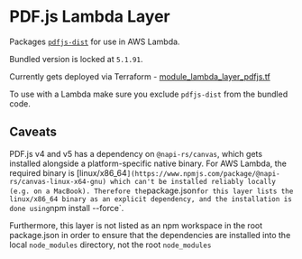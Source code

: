 # PDF.js Lambda Layer

Packages [`pdfjs-dist`](https://www.npmjs.com/package/pdfjs-dist) for use in AWS Lambda.

Bundled version is locked at `5.1.91`.

Currently gets deployed via Terraform - [module_lambda_layer_pdfjs.tf](infrastructure/terraform/modules/backend-api/module_lambda_layer_pdfjs.tf)

To use with a Lambda make sure you exclude `pdfjs-dist` from the bundled code.

## Caveats

PDF.js v4 and v5 has a dependency on `@napi-rs/canvas`, which gets installed alongside a platform-specific native binary. For AWS Lambda, the required binary is [linux/x86_64`](https://www.npmjs.com/package/@napi-rs/canvas-linux-x64-gnu) which can't be installed reliably locally (e.g. on a MacBook). Therefore the`package.json` for this layer lists the linux/x86_64 binary as an explicit dependency, and the installation is done using `npm install --force`.

Furthermore, this layer is not listed as an npm workspace in the root package.json in order to ensure that the dependencies are installed into the local `node_modules` directory, not the root `node_modules`
